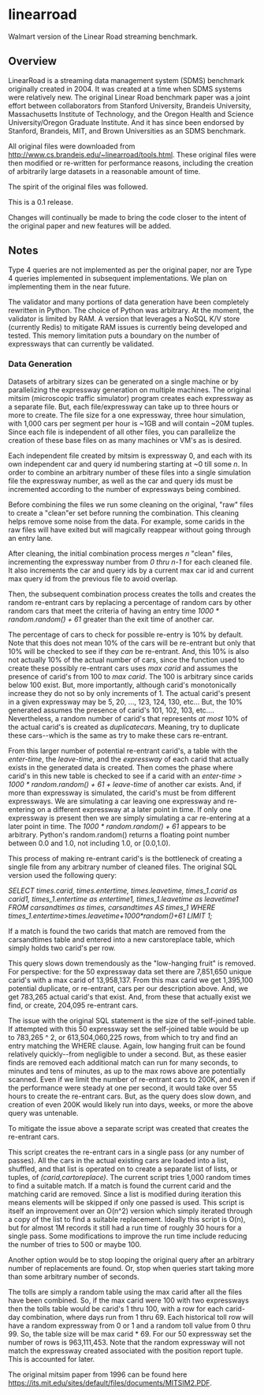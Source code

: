 # linearroad
Walmart version of the Linear Road streaming benchmark.

## Overview
LinearRoad is a streaming data management system (SDMS) benchmark originally created in 2004.
It was created at a time when SDMS systems were relatively new.
The original Linear Road benchmark paper was a joint effort between collaborators from Stanford University, Brandeis University, Massachusetts Institute of Technology, and the Oregon Health and Science University/Oregon Graduate Institute.  And it has since been endorsed by Stanford, Brandeis, MIT, and Brown Universities as an SDMS benchmark.

All original files were downloaded from http://www.cs.brandeis.edu/~linearroad/tools.html.
These original files were then modified or re-written for performance reasons, including the creation of arbitrarily large datasets in a reasonable amount of time.

The spirit of the original files was followed.

This is a 0.1 release.

Changes will continually be made to bring the code closer to the intent of the original paper and new features will be added.

## Notes
Type 4 queries are not implemented as per the original paper, nor are Type 4 queries implemented in subsequent implementations.  We plan on implementing them in the near future.

The validator and many portions of data generation have been completely rewritten in Python.  The choice of Python was arbitrary.  At the moment, the validator is limited by RAM.  A version that leverages a NoSQL K/V store (currently Redis) to mitigate RAM issues is currently being developed and tested.  This memory limitation puts a boundary on the number of expressways that can currently be validated.

### Data Generation
Datasets of arbitrary sizes can be generated on a single machine or by parallelizing the expressway generation on multiple machines.  The original mitsim (microscopic traffic simulator) program creates each expressway as a separate file.  But, each file/expressway can take up to three hours or more to create.  The file size for a one expressway, three hour simulation, with 1,000 cars per segment per hour is ~1GB and will contain ~20M tuples.  Since each file is independent of all other files, you can parallelize the creation of these base files on as many machines or VM's as is desired.  

Each independent file created by mitsim is expressway 0, and each with its own independent car and query id numbering starting at ~0 till some _n_.  In order to combine an arbitrary number of these files into a single simulation file the expressway number, as well as the car and query ids must be incremented according to the number of expressways being combined.

Before combining the files we run some cleaning on the original, "raw" files to create a "clean"er set before running the combination.  This cleaning helps remove some noise from the data.  For example, some carids in the raw files will have exited but will magically reappear without going through an entry lane.

After cleaning, the initial combination process merges _n_ "clean" files, incrementing the expressway number from _0 thru n-1_ for each cleaned file.  It also increments the car and query ids by a current max car id and current max query id from the previous file to avoid overlap.

Then, the subsequent combination process creates the tolls and creates the random re-entrant cars by replacing a percentage of random cars by other random cars that meet the criteria of having an entry time _1000 * random.random() + 61_ greater than the exit time of another car.

The percentage of cars to check for possible re-entry is 10% by default.  Note that this does not mean 10% of the cars will be re-entrant but only that 10% will be checked to see if they _can_ be re-entrant.  And, this 10% is also not actually 10% of the actual number of cars, since the function used to create these possibly re-entrant cars uses _max carid_ and assumes the presence of carid's from 100 to _max carid_.  The 100 is arbitrary since carids below 100 exist.  But, more importantly, although carid's monotonically increase they do not so by only increments of 1.  The actual carid's present in a given expressway may be 5, 20, ..., 123, 124, 130, etc...  But, the 10% generated assumes the presence of  carid's 101, 102, 103, etc....  Nevertheless, a random number of carid's that represents _at most_ 10% of the actual carid's is created as _duplicatecars_.  Meaning, try to duplicate these cars--which is the same as try to make these cars re-entrant.

From this larger number of potential re-entrant carid's, a table with the _enter-time_, the _leave-time_, and the _expressway_ of each carid that actually exists in the generated data is created.  Then comes the phase where carid's in this new table is checked to see if a carid with an _enter-time > 1000 * random.random() + 61 + leave-time_ of another car exists.  And, if more than expressway is simulated, the carid's must be from different expressways.  We are simulating a car leaving one expressway and re-entering on a different expressway at a later point in time.  If only one expressway is present then we are simply simulating a car re-entering at a later point in time.  The _1000 * random.random() + 61_ appears to be arbitrary.  Python's random.random() returns a floating point number between 0.0 and 1.0, not including 1.0, or [0.0,1.0).

This process of making re-entrant carid's is the bottleneck of creating a single file from any arbitrary number of cleaned files.  The original SQL version used the following query:

_SELECT times.carid, times.entertime, times.leavetime, times_1.carid as carid1, times_1.entertime as entertime1, times_1.leavetime as leavetime1
FROM carsandtimes as times, carsandtimes AS times_1
WHERE times_1.entertime>times.leavetime+1000*random()+61
LIMIT 1;_

If a match is found the two carids that match are removed from the carsandtimes table and entered into a new carstoreplace table, which simply holds two carid's per row.

This query slows down tremendously as the "low-hanging fruit" is removed.  For perspective: for the 50 expressway data set there are 7,851,650 unique carid's with a max carid of 13,958,137.  From this max carid we get 1,395,100 potential duplicate, or re-entrant, cars per our description above.  And, we get 783,265 actual carid's that exist.  And, from these that actually exist we find, or create, 204,095 re-entrant cars.

The issue with the original SQL statement is the size of the self-joined table.  If attempted with this 50 expressway set the self-joined table would be up to 783,265 ^ 2, or 613,504,060,225 rows, from which to try and find an entry matching the WHERE clause.  Again, low hanging fruit can be found relatively quickly--from negligible to under a second.  But, as these easier finds are removed each additional match can run for many seconds, to minutes and tens of minutes, as up to the max rows above are potentially scanned.  Even if we limit the number of re-entrant cars to 200K, and even if the performance were steady at one per second, it would take over 55 hours to create the re-entrant cars.  But, as the query does slow down, and creation of even 200K would likely run into days, weeks, or more the above query was untenable.

To mitigate the issue above a separate script was created that creates the re-entrant cars.

This script creates the re-entrant cars in a single pass (or any number of passes).
All the cars in the actual existing cars are loaded into a list, shuffled, and that list is operated on to create a separate list of lists, or tuples, of _(carid,cartoreplace)_.
The current script tries 1,000 random times to find a suitable match.  If a match is found the current carid and the matching carid are removed.  Since a list is modified during iteration this means elements will be skipped if only one passed is used.  This script is itself an improvement over an O(n^2) version which simply iterated through a copy of the list to find a suitable replacement.  Ideally this script is O(n), but for almost 1M records it still had a run time of roughly 30 hours for a single pass.  Some modifications to improve the run time include reducing the number of tries to 500 or maybe 100.

Another option would be to stop looping the original query after an arbitrary number of replacements are found.  Or, stop when queries start taking more than some arbitrary number of seconds.

The tolls are simply a random table using the max carid after all the files have been combined.  So, if the max carid were 100 with two expressways then the tolls table would be carid's 1 thru 100, with a row for each carid-day combination, where days run from 1 thru 69.  Each historical toll row will have a random expressway from 0 or 1 and a random toll value from 0 thru 99.  So, the table size will be max carid * 69.  For our 50 expressway set the number of rows is 963,111,453.  Note that the random expressway will not match the expressway created associated with the position report tuple.  This is accounted for later.   

The original mitsim paper from 1996 can be found here https://its.mit.edu/sites/default/files/documents/MITSIM2.PDF.
